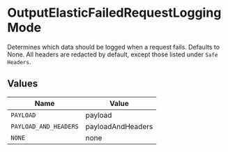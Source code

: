 # OutputElasticFailedRequestLoggingMode

Determines which data should be logged when a request fails. Defaults to None.  All headers are redacted by default, except those listed under `Safe Headers`.


## Values

| Name                  | Value                 |
| --------------------- | --------------------- |
| `PAYLOAD`             | payload               |
| `PAYLOAD_AND_HEADERS` | payloadAndHeaders     |
| `NONE`                | none                  |